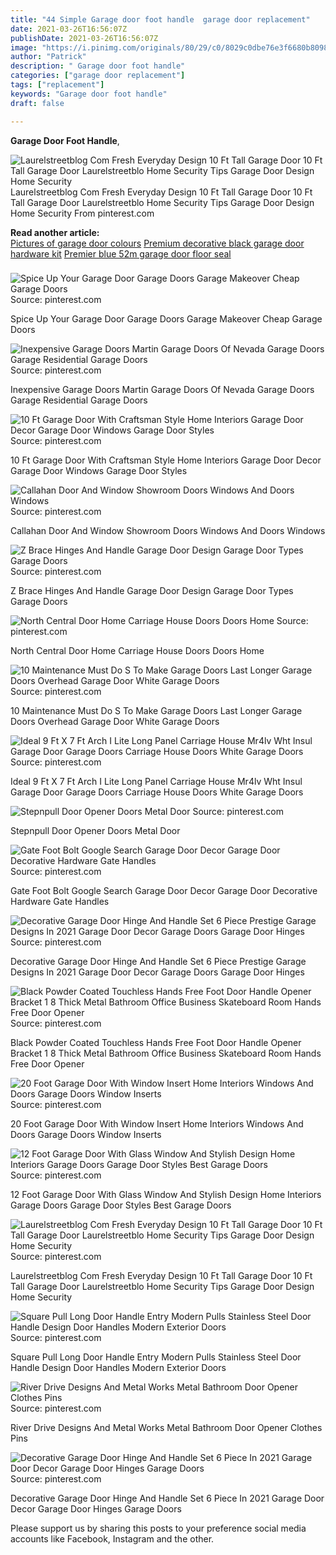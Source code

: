 ```yaml
---
title: "44 Simple Garage door foot handle  garage door replacement"
date: 2021-03-26T16:56:07Z
publishDate: 2021-03-26T16:56:07Z
image: "https://i.pinimg.com/originals/80/29/c0/8029c0dbe76e3f6680b8098e05452ea8.png"
author: "Patrick"
description: " Garage door foot handle"
categories: ["garage door replacement"]
tags: ["replacement"]
keywords: "Garage door foot handle"
draft: false

---
```

<!-- Head tag Code -->
**Garage Door Foot Handle**, 

![Laurelstreetblog Com Fresh Everyday Design 10 Ft Tall Garage Door 10 Ft Tall Garage Door Laurelstreetblo Home Security Tips Garage Door Design Home Security](https://i.pinimg.com/736x/ba/fc/40/bafc402375438bd8bca82a22f19b05bc--design-garage-door-opener.jpg "Laurelstreetblog Com Fresh Everyday Design 10 Ft Tall Garage Door 10 Ft Tall Garage Door Laurelstreetblo Home Security Tips Garage Door Design Home Security")
Laurelstreetblog Com Fresh Everyday Design 10 Ft Tall Garage Door 10 Ft Tall Garage Door Laurelstreetblo Home Security Tips Garage Door Design Home Security From pinterest.com

**Read another article:**  
[Pictures of garage door colours](/pictures-of-garage-door-colours/)
[Premium decorative black garage door hardware kit](/premium-decorative-black-garage-door-hardware-kit/)
[Premier blue 52m garage door floor seal](/premier-blue-52m-garage-door-floor-seal/)




### 

 


![Spice Up Your Garage Door Garage Doors Garage Makeover Cheap Garage Doors](https://i.pinimg.com/originals/02/48/cb/0248cb7521c2f94a859cabc3c17244a8.jpg "Spice Up Your Garage Door Garage Doors Garage Makeover Cheap Garage Doors")
Source: pinterest.com

Spice Up Your Garage Door Garage Doors Garage Makeover Cheap Garage Doors  

![Inexpensive Garage Doors Martin Garage Doors Of Nevada Garage Doors Garage Residential Garage Doors](https://i.pinimg.com/736x/e9/0f/e7/e90fe74306e6db4acf1f78327e6b8c23--martin-garage-doors-residential-garage-doors.jpg "Inexpensive Garage Doors Martin Garage Doors Of Nevada Garage Doors Garage Residential Garage Doors")
Source: pinterest.com

Inexpensive Garage Doors Martin Garage Doors Of Nevada Garage Doors Garage Residential Garage Doors  

![10 Ft Garage Door With Craftsman Style Home Interiors Garage Door Decor Garage Door Windows Garage Door Styles](https://i.pinimg.com/originals/f4/d5/23/f4d52345147a9ea05a94db79c851412f.jpg "10 Ft Garage Door With Craftsman Style Home Interiors Garage Door Decor Garage Door Windows Garage Door Styles")
Source: pinterest.com

10 Ft Garage Door With Craftsman Style Home Interiors Garage Door Decor Garage Door Windows Garage Door Styles  

![Callahan Door And Window Showroom Doors Windows And Doors Windows](https://i.pinimg.com/originals/33/d8/5b/33d85b5f3f569fec95adcba145a18f15.png "Callahan Door And Window Showroom Doors Windows And Doors Windows")
Source: pinterest.com

Callahan Door And Window Showroom Doors Windows And Doors Windows  

![Z Brace Hinges And Handle Garage Door Design Garage Door Types Garage Doors](https://i.pinimg.com/474x/2d/86/f2/2d86f2de2c09c3f06babee3359d6832a.jpg "Z Brace Hinges And Handle Garage Door Design Garage Door Types Garage Doors")
Source: pinterest.com

Z Brace Hinges And Handle Garage Door Design Garage Door Types Garage Doors  

![North Central Door Home Carriage House Doors Doors Home](https://i.pinimg.com/originals/19/f5/cd/19f5cd2b09fc314af86c3a68a07d830d.jpg "North Central Door Home Carriage House Doors Doors Home")
Source: pinterest.com

North Central Door Home Carriage House Doors Doors Home  

![10 Maintenance Must Do S To Make Garage Doors Last Longer Garage Doors Overhead Garage Door White Garage Doors](https://i.pinimg.com/originals/54/ba/be/54babed0b315580d256af151e7448663.jpg "10 Maintenance Must Do S To Make Garage Doors Last Longer Garage Doors Overhead Garage Door White Garage Doors")
Source: pinterest.com

10 Maintenance Must Do S To Make Garage Doors Last Longer Garage Doors Overhead Garage Door White Garage Doors  

![Ideal 9 Ft X 7 Ft Arch I Lite Long Panel Carriage House Mr4lv Wht Insul Garage Door Garage Doors Carriage House Doors White Garage Doors](https://i.pinimg.com/originals/b4/c1/25/b4c125eca52baaacc7bd9b0c01c65cf3.jpg "Ideal 9 Ft X 7 Ft Arch I Lite Long Panel Carriage House Mr4lv Wht Insul Garage Door Garage Doors Carriage House Doors White Garage Doors")
Source: pinterest.com

Ideal 9 Ft X 7 Ft Arch I Lite Long Panel Carriage House Mr4lv Wht Insul Garage Door Garage Doors Carriage House Doors White Garage Doors  

![Stepnpull Door Opener Doors Metal Door](https://i.pinimg.com/originals/ec/7c/ea/ec7ceaf8c811c2b2db31b95f0fc3392d.jpg "Stepnpull Door Opener Doors Metal Door")
Source: pinterest.com

Stepnpull Door Opener Doors Metal Door  

![Gate Foot Bolt Google Search Garage Door Decor Garage Door Decorative Hardware Gate Handles](https://i.pinimg.com/originals/c8/f7/96/c8f796a631313785e48c26408433c084.png "Gate Foot Bolt Google Search Garage Door Decor Garage Door Decorative Hardware Gate Handles")
Source: pinterest.com

Gate Foot Bolt Google Search Garage Door Decor Garage Door Decorative Hardware Gate Handles  

![Decorative Garage Door Hinge And Handle Set 6 Piece Prestige Garage Designs In 2021 Garage Door Decor Garage Doors Garage Door Hinges](https://i.pinimg.com/736x/c2/7b/cf/c27bcf82486288ba1ce5879160471298.jpg "Decorative Garage Door Hinge And Handle Set 6 Piece Prestige Garage Designs In 2021 Garage Door Decor Garage Doors Garage Door Hinges")
Source: pinterest.com

Decorative Garage Door Hinge And Handle Set 6 Piece Prestige Garage Designs In 2021 Garage Door Decor Garage Doors Garage Door Hinges  

![Black Powder Coated Touchless Hands Free Foot Door Handle Opener Bracket 1 8 Thick Metal Bathroom Office Business Skateboard Room Hands Free Door Opener](https://i.pinimg.com/736x/eb/b9/2a/ebb92ae9557bae98f1efa3785a2b2062.jpg "Black Powder Coated Touchless Hands Free Foot Door Handle Opener Bracket 1 8 Thick Metal Bathroom Office Business Skateboard Room Hands Free Door Opener")
Source: pinterest.com

Black Powder Coated Touchless Hands Free Foot Door Handle Opener Bracket 1 8 Thick Metal Bathroom Office Business Skateboard Room Hands Free Door Opener  

![20 Foot Garage Door With Window Insert Home Interiors Windows And Doors Garage Doors Window Inserts](https://i.pinimg.com/564x/8c/12/06/8c1206a4277799c9e87f3e1d9fcc87a3--door-with-window-garage-design.jpg "20 Foot Garage Door With Window Insert Home Interiors Windows And Doors Garage Doors Window Inserts")
Source: pinterest.com

20 Foot Garage Door With Window Insert Home Interiors Windows And Doors Garage Doors Window Inserts  

![12 Foot Garage Door With Glass Window And Stylish Design Home Interiors Garage Doors Garage Door Styles Best Garage Doors](https://i.pinimg.com/564x/04/50/10/0450102c37c51f2d512227c997200025--garage-door-colors-front-door-colors.jpg "12 Foot Garage Door With Glass Window And Stylish Design Home Interiors Garage Doors Garage Door Styles Best Garage Doors")
Source: pinterest.com

12 Foot Garage Door With Glass Window And Stylish Design Home Interiors Garage Doors Garage Door Styles Best Garage Doors  

![Laurelstreetblog Com Fresh Everyday Design 10 Ft Tall Garage Door 10 Ft Tall Garage Door Laurelstreetblo Home Security Tips Garage Door Design Home Security](https://i.pinimg.com/736x/ba/fc/40/bafc402375438bd8bca82a22f19b05bc--design-garage-door-opener.jpg "Laurelstreetblog Com Fresh Everyday Design 10 Ft Tall Garage Door 10 Ft Tall Garage Door Laurelstreetblo Home Security Tips Garage Door Design Home Security")
Source: pinterest.com

Laurelstreetblog Com Fresh Everyday Design 10 Ft Tall Garage Door 10 Ft Tall Garage Door Laurelstreetblo Home Security Tips Garage Door Design Home Security  

![Square Pull Long Door Handle Entry Modern Pulls Stainless Steel Door Handle Design Door Handles Modern Exterior Doors](https://i.pinimg.com/originals/0e/7f/7a/0e7f7a8a3cf7a81b634adae51bd1e4bb.jpg "Square Pull Long Door Handle Entry Modern Pulls Stainless Steel Door Handle Design Door Handles Modern Exterior Doors")
Source: pinterest.com

Square Pull Long Door Handle Entry Modern Pulls Stainless Steel Door Handle Design Door Handles Modern Exterior Doors  

![River Drive Designs And Metal Works Metal Bathroom Door Opener Clothes Pins](https://i.pinimg.com/originals/7d/2c/a5/7d2ca5b4f72940521776f32dd1650018.png "River Drive Designs And Metal Works Metal Bathroom Door Opener Clothes Pins")
Source: pinterest.com

River Drive Designs And Metal Works Metal Bathroom Door Opener Clothes Pins  

![Decorative Garage Door Hinge And Handle Set 6 Piece In 2021 Garage Door Decor Garage Door Hinges Garage Doors](https://i.pinimg.com/originals/80/29/c0/8029c0dbe76e3f6680b8098e05452ea8.png "Decorative Garage Door Hinge And Handle Set 6 Piece In 2021 Garage Door Decor Garage Door Hinges Garage Doors")
Source: pinterest.com

Decorative Garage Door Hinge And Handle Set 6 Piece In 2021 Garage Door Decor Garage Door Hinges Garage Doors  

Please support us by sharing this posts to your preference social media accounts like Facebook, Instagram and the other.

